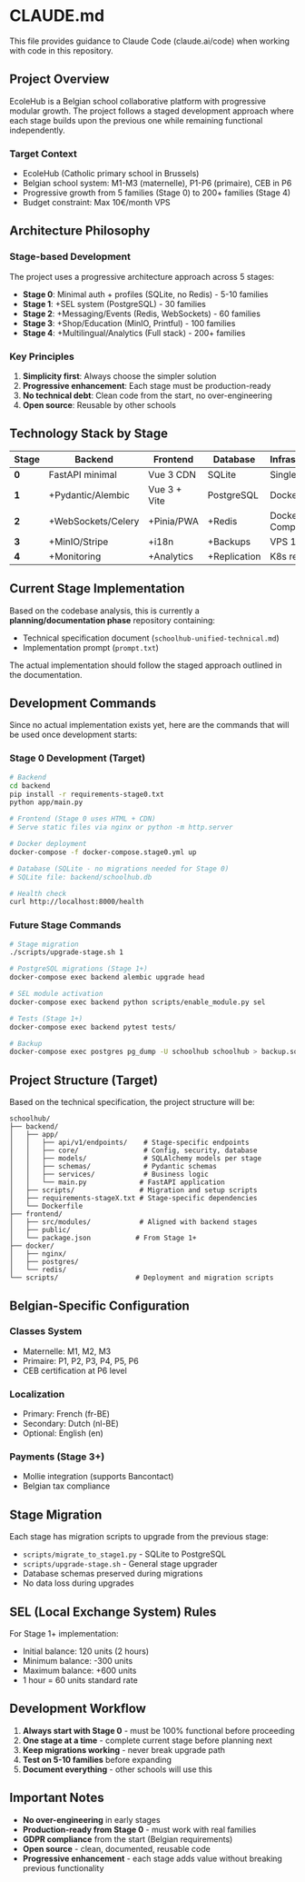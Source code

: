 # CLAUDE.md

This file provides guidance to Claude Code (claude.ai/code) when working with code in this repository.

## Project Overview

EcoleHub is a Belgian school collaborative platform with progressive modular growth. The project follows a staged development approach where each stage builds upon the previous one while remaining functional independently.

### Target Context
- EcoleHub (Catholic primary school in Brussels)  
- Belgian school system: M1-M3 (maternelle), P1-P6 (primaire), CEB in P6
- Progressive growth from 5 families (Stage 0) to 200+ families (Stage 4)
- Budget constraint: Max 10€/month VPS

## Architecture Philosophy

### Stage-based Development
The project uses a progressive architecture approach across 5 stages:

- **Stage 0**: Minimal auth + profiles (SQLite, no Redis) - 5-10 families
- **Stage 1**: +SEL system (PostgreSQL) - 30 families  
- **Stage 2**: +Messaging/Events (Redis, WebSockets) - 60 families
- **Stage 3**: +Shop/Education (MinIO, Printful) - 100 families
- **Stage 4**: +Multilingual/Analytics (Full stack) - 200+ families

### Key Principles
1. **Simplicity first**: Always choose the simpler solution
2. **Progressive enhancement**: Each stage must be production-ready
3. **No technical debt**: Clean code from the start, no over-engineering
4. **Open source**: Reusable by other schools

## Technology Stack by Stage

| Stage | Backend | Frontend | Database | Infrastructure |
|-------|---------|----------|----------|----------------|
| **0** | FastAPI minimal | Vue 3 CDN | SQLite | Single server |
| **1** | +Pydantic/Alembic | Vue 3 + Vite | PostgreSQL | Docker |
| **2** | +WebSockets/Celery | +Pinia/PWA | +Redis | Docker Compose |
| **3** | +MinIO/Stripe | +i18n | +Backups | VPS 10€ |
| **4** | +Monitoring | +Analytics | +Replication | K8s ready |

## Current Stage Implementation

Based on the codebase analysis, this is currently a **planning/documentation phase** repository containing:
- Technical specification document (`schoolhub-unified-technical.md`)
- Implementation prompt (`prompt.txt`)

The actual implementation should follow the staged approach outlined in the documentation.

## Development Commands

Since no actual implementation exists yet, here are the commands that will be used once development starts:

### Stage 0 Development (Target)
```bash
# Backend
cd backend
pip install -r requirements-stage0.txt
python app/main.py

# Frontend (Stage 0 uses HTML + CDN)
# Serve static files via nginx or python -m http.server

# Docker deployment
docker-compose -f docker-compose.stage0.yml up

# Database (SQLite - no migrations needed for Stage 0)
# SQLite file: backend/schoolhub.db

# Health check
curl http://localhost:8000/health
```

### Future Stage Commands
```bash
# Stage migration
./scripts/upgrade-stage.sh 1

# PostgreSQL migrations (Stage 1+)
docker-compose exec backend alembic upgrade head

# SEL module activation
docker-compose exec backend python scripts/enable_module.py sel

# Tests (Stage 1+)
docker-compose exec backend pytest tests/

# Backup
docker-compose exec postgres pg_dump -U schoolhub schoolhub > backup.sql
```

## Project Structure (Target)

Based on the technical specification, the project structure will be:

```
schoolhub/
├── backend/
│   ├── app/
│   │   ├── api/v1/endpoints/    # Stage-specific endpoints
│   │   ├── core/                # Config, security, database
│   │   ├── models/              # SQLAlchemy models per stage
│   │   ├── schemas/             # Pydantic schemas
│   │   ├── services/            # Business logic
│   │   └── main.py             # FastAPI application
│   ├── scripts/                # Migration and setup scripts
│   ├── requirements-stageX.txt # Stage-specific dependencies
│   └── Dockerfile
├── frontend/
│   ├── src/modules/            # Aligned with backend stages
│   ├── public/
│   └── package.json           # From Stage 1+
├── docker/
│   ├── nginx/
│   ├── postgres/
│   └── redis/
└── scripts/                   # Deployment and migration scripts
```

## Belgian-Specific Configuration

### Classes System
- Maternelle: M1, M2, M3
- Primaire: P1, P2, P3, P4, P5, P6
- CEB certification at P6 level

### Localization
- Primary: French (fr-BE)
- Secondary: Dutch (nl-BE) 
- Optional: English (en)

### Payments (Stage 3+)
- Mollie integration (supports Bancontact)
- Belgian tax compliance

## Stage Migration

Each stage has migration scripts to upgrade from the previous stage:
- `scripts/migrate_to_stage1.py` - SQLite to PostgreSQL
- `scripts/upgrade-stage.sh` - General stage upgrader
- Database schemas preserved during migrations
- No data loss during upgrades

## SEL (Local Exchange System) Rules

For Stage 1+ implementation:
- Initial balance: 120 units (2 hours)
- Minimum balance: -300 units 
- Maximum balance: +600 units
- 1 hour = 60 units standard rate

## Development Workflow

1. **Always start with Stage 0** - must be 100% functional before proceeding
2. **One stage at a time** - complete current stage before planning next
3. **Keep migrations working** - never break upgrade path
4. **Test on 5-10 families** before expanding
5. **Document everything** - other schools will use this

## Important Notes

- **No over-engineering** in early stages
- **Production-ready from Stage 0** - must work with real families
- **GDPR compliance** from the start (Belgian requirements)
- **Open source** - clean, documented, reusable code
- **Progressive enhancement** - each stage adds value without breaking previous functionality